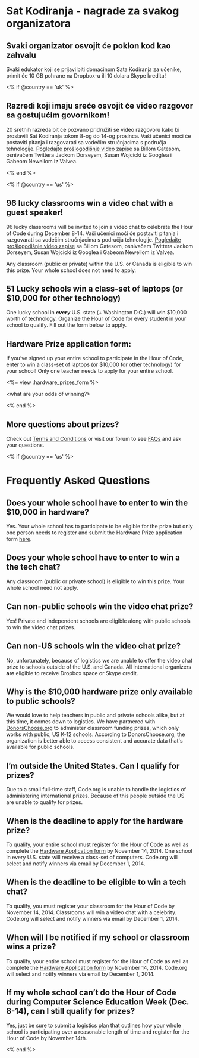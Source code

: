

# Sat Kodiranja - nagrade za svakog organizatora

## Svaki organizator osvojit će poklon kod kao zahvalu

Svaki edukator koji se prijavi biti domaćinom Sata Kodiranja za učenike, primit će 10 GB pohrane na Dropbox-u ili 10 dolara Skype kredita!

<% if @country == 'uk' %>

## Razredi koji imaju sreće osvojit će video razgovor sa gostujućim govornikom!

20 sretnih razreda bit će pozvano pridružiti se video razgovoru kako bi proslavili Sat Kodiranja tokom 8-og do 14-og prosinca. Vaši učenici moći će postaviti pitanja i razgovarati sa vodečim stručnjacima s područja tehnologije. [Pogledajte prošlogodišnje video zapise](http://www.youtube.com/playlist?list=PLzdnOPI1iJNckJ81gRpJe5mR7imAHDl9a) sa Billom Gatesom, osnivačem Twittera Jackom Dorseyem, Susan Wojcicki iz Googlea i Gabeom Newellom iz Valvea.

<% end %>

<% if @country == 'us' %>

## 96 lucky classrooms win a video chat with a guest speaker!

96 lucky classrooms will be invited to join a video chat to celebrate the Hour of Code during December 8-14. Vaši učenici moći će postaviti pitanja i razgovarati sa vodečim stručnjacima s područja tehnologije. [Pogledajte prošlogodišnje video zapise](http://www.youtube.com/playlist?list=PLzdnOPI1iJNckJ81gRpJe5mR7imAHDl9a) sa Billom Gatesom, osnivačem Twittera Jackom Dorseyem, Susan Wojcicki iz Googlea i Gabeom Newellom iz Valvea.

Any classroom (public or private) within the U.S. or Canada is eligible to win this prize. Your whole school does not need to apply.

## 51 Lucky schools win a class-set of laptops (or $10,000 for other technology)

One lucky school in ***every*** U.S. state (+ Washington D.C.) will win $10,000 worth of technology. Organize the Hour of Code for every student in your school to qualify. Fill out the form below to apply.

## Hardware Prize application form:

If you’ve signed up your entire school to participate in the Hour of Code, enter to win a class-set of laptops (or $10,000 for other technology) for your school! Only one teacher needs to apply for your entire school.

<%= view :hardware_prizes_form %>

<what are your odds of winning?>

<see a list of all schools signed up for the hour code in your state. one public k-12 school every u.s. state will win class-set laptops.>

<% end %>

## More questions about prizes?

Check out [Terms and Conditions](<%= hoc_uri('/prizes-terms') %>) or visit our forum to see [FAQs](http://support.code.org) and ask your questions.

<% if @country == 'us' %>

# Frequently Asked Questions

## Does your whole school have to enter to win the $10,000 in hardware?

Yes. Your whole school has to participate to be eligible for the prize but only one person needs to register and submit the Hardware Prize application form [here](<%= hoc_uri('/prizes') %>).

## Does your whole school have to enter to win a the tech chat?

Any classroom (public or private school) is eligible to win this prize. Your whole school need not apply.

## Can non-public schools win the video chat prize?

Yes! Private and independent schools are eligible along with public schools to win the video chat prizes.

## Can non-US schools win the video chat prize?

No, unfortunately, because of logistics we are unable to offer the video chat prize to schools outside of the U.S. and Canada. All international organizers **are** eligible to receive Dropbox space or Skype credit.

## Why is the $10,000 hardware prize only available to public schools?

We would love to help teachers in public and private schools alike, but at this time, it comes down to logistics. We have partnered with [DonorsChoose.org](http://donorschoose.org) to administer classroom funding prizes, which only works with public, US K-12 schools. According to DonorsChoose.org, the organization is better able to access consistent and accurate data that's available for public schools.

## I’m outside the United States. Can I qualify for prizes?

Due to a small full-time staff, Code.org is unable to handle the logistics of administering international prizes. Because of this people outside the US are unable to qualify for prizes.

## When is the deadline to apply for the hardware prize?

To qualify, your entire school must register for the Hour of Code as well as complete the [Hardware Application form](<%= hoc_uri('/prizes') %>) by November 14, 2014. One school in every U.S. state will receive a class-set of computers. Code.org will select and notify winners via email by December 1, 2014.

## When is the deadline to be eligible to win a tech chat?

To qualify, you must register your classroom for the Hour of Code by November 14, 2014. Classrooms will win a video chat with a celebrity. Code.org will select and notify winners via email by December 1, 2014.

## When will I be notified if my school or classroom wins a prize?

To qualify, your entire school must register for the Hour of Code as well as complete the [Hardware Application form](<%= hoc_uri('/prizes') %>) by November 14, 2014. Code.org will select and notify winners via email by December 1, 2014.

## If my whole school can’t do the Hour of Code during Computer Science Education Week (Dec. 8-14), can I still qualify for prizes?

Yes, just be sure to submit a logistics plan that outlines how your whole school is participating over a reasonable length of time and register for the Hour of Code by November 14th.

<% end %>